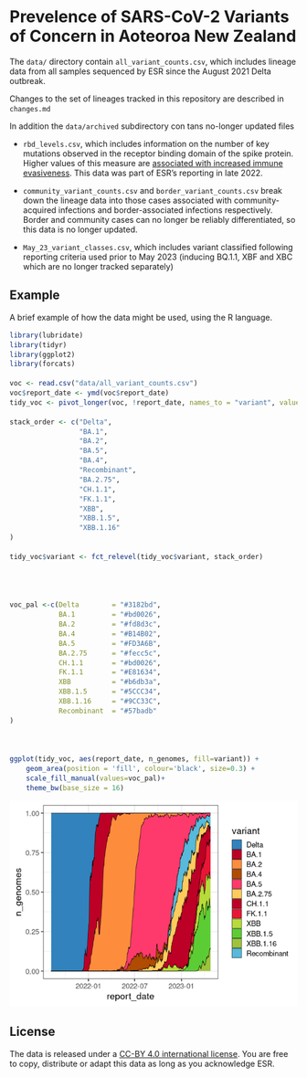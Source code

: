 
# Prevelence of SARS-CoV-2 Variants of Concern in Aoteoroa New Zealand

The `data/` directory contain `all_variant_counts.csv`, which includes
lineage data from all samples sequenced by ESR since the August 2021
Delta outbreak.

Changes to the set of lineages tracked in this repository are described
in `changes.md`

In addition the `data/archived` subdirectory con tans no-longer updated
files

- `rbd_levels.csv`, which includes information on the number of key
  mutations observed in the receptor binding domain of the spike
  protein. Higher values of this measure are [associated with increased
  immune
  evasiveness](https://virological.org/t/sars-cov-2-evolution-post-omicron/911).
  This data was part of ESR’s reporting in late 2022.

- `community_variant_counts.csv` and `border_variant_counts.csv` break
  down the lineage data into those cases associated with
  community-acquired infections and border-associated infections
  respectively. Border and community cases can no longer be reliably
  differentiated, so this data is no longer updated.

- `May_23_variant_classes.csv`, which includes variant classified
  following reporting criteria used prior to May 2023 (inducing BQ.1.1,
  XBF and XBC which are no longer tracked separately)

## Example

A brief example of how the data might be used, using the R language.

``` r
library(lubridate)
library(tidyr)
library(ggplot2)
library(forcats)

voc <- read.csv("data/all_variant_counts.csv")
voc$report_date <- ymd(voc$report_date)
tidy_voc <- pivot_longer(voc, !report_date, names_to = "variant", values_to = "n_genomes")

stack_order <- c("Delta", 
                 "BA.1", 
                 "BA.2", 
                 "BA.5", 
                 "BA.4", 
                 "Recombinant",
                 "BA.2.75", 
                 "CH.1.1", 
                 "FK.1.1",
                 "XBB", 
                 "XBB.1.5", 
                 "XBB.1.16"
)

tidy_voc$variant <- fct_relevel(tidy_voc$variant, stack_order)




voc_pal <-c(Delta        = "#3182bd", 
            BA.1         = "#bd0026", 
            BA.2         = "#fd8d3c", 
            BA.4         = "#B14B02",
            BA.5         = "#FD3A6B",
            BA.2.75      = "#fecc5c", 
            CH.1.1       = "#bd0026",
            FK.1.1       = "#E81634",
            XBB          = "#b6db3a",
            XBB.1.5      = "#5CCC34", 
            XBB.1.16     = "#9CC33C",
            Recombinant  = "#57badb"
)



ggplot(tidy_voc, aes(report_date, n_genomes, fill=variant)) + 
    geom_area(position = 'fill', colour='black', size=0.3) +
    scale_fill_manual(values=voc_pal)+
    theme_bw(base_size = 16)  
```

![](images/plot-1.png)<!-- -->

## License

The data is released under a [CC-BY 4.0 international
license](https://creativecommons.org/licenses/by/4.0/). You are free to
copy, distribute or adapt this data as long as you acknowledge ESR.
